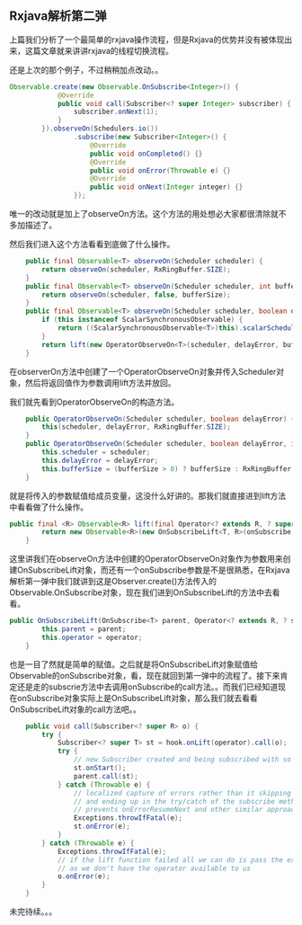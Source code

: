 ## Rxjava解析第二弹

上篇我们分析了一个最简单的rxjava操作流程，但是Rxjava的优势并没有被体现出来，这篇文章就来讲讲rxjava的线程切换流程。  

还是上次的那个例子，不过稍稍加点改动。。  

```java
Observable.create(new Observable.OnSubscribe<Integer>() {
            @Override
            public void call(Subscriber<? super Integer> subscriber) {
                subscriber.onNext(1);
            }
        }).observeOn(Schedulers.io())
                .subscribe(new Subscriber<Integer>() {
                    @Override
                    public void onCompleted() {}
                    @Override
                    public void onError(Throwable e) {}
                    @Override
                    public void onNext(Integer integer) {}
                });
```

唯一的改动就是加上了observeOn方法。这个方法的用处想必大家都很清除就不多加描述了。  

然后我们进入这个方法看看到底做了什么操作。  

```java
	public final Observable<T> observeOn(Scheduler scheduler) {
        return observeOn(scheduler, RxRingBuffer.SIZE);
    }
	public final Observable<T> observeOn(Scheduler scheduler, int bufferSize) {
        return observeOn(scheduler, false, bufferSize);
    }
    public final Observable<T> observeOn(Scheduler scheduler, boolean delayError, int bufferSize) {
        if (this instanceof ScalarSynchronousObservable) {
            return ((ScalarSynchronousObservable<T>)this).scalarScheduleOn(scheduler);
        }
        return lift(new OperatorObserveOn<T>(scheduler, delayError, bufferSize));
    }
```  

在observerOn方法中创建了一个OperatorObserveOn对象并传入Scheduler对象，然后将返回值作为参数调用lift方法并放回。  

我们就先看到OperatorObserveOn的构造方法。  

```java
	public OperatorObserveOn(Scheduler scheduler, boolean delayError) {
        this(scheduler, delayError, RxRingBuffer.SIZE);
    }
    public OperatorObserveOn(Scheduler scheduler, boolean delayError, int bufferSize) {
        this.scheduler = scheduler;
        this.delayError = delayError;
        this.bufferSize = (bufferSize > 0) ? bufferSize : RxRingBuffer.SIZE;
    }
```  

就是将传入的参数赋值给成员变量，这没什么好讲的。那我们就直接进到lift方法中看看做了什么操作。  

```java
public final <R> Observable<R> lift(final Operator<? extends R, ? super T> operator) {
        return new Observable<R>(new OnSubscribeLift<T, R>(onSubscribe, operator));
    }
```  

这里讲我们在observeOn方法中创建的OperatorObserveOn对象作为参数用来创建OnSubscribeLift对象，而还有一个onSubscribe参数是不是很熟悉，在Rxjava解析第一弹中我们就讲到这是Observer.create()方法传入的Observable.OnSubscribe对象，现在我们进到OnSubscribeLift的方法中去看看。  

```java
public OnSubscribeLift(OnSubscribe<T> parent, Operator<? extends R, ? super T> operator) {
        this.parent = parent;
        this.operator = operator;
    }
```

也是一目了然就是简单的赋值。之后就是将OnSubscribeLift对象赋值给Observable的onSubscribe对象，看，现在就回到第一弹中的流程了。接下来肯定还是走的subscrie方法中去调用onSubscribe的call方法。。而我们已经知道现在onSubscribe对象实际上是OnSubscribeLift对象，那么我们就去看看OnSubscribeLift对象的call方法吧。。  

```java
    public void call(Subscriber<? super R> o) {
        try {
            Subscriber<? super T> st = hook.onLift(operator).call(o);
            try {
                // new Subscriber created and being subscribed with so 'onStart' it
                st.onStart();
                parent.call(st);
            } catch (Throwable e) {
                // localized capture of errors rather than it skipping all operators 
                // and ending up in the try/catch of the subscribe method which then
                // prevents onErrorResumeNext and other similar approaches to error handling
                Exceptions.throwIfFatal(e);
                st.onError(e);
            }
        } catch (Throwable e) {
            Exceptions.throwIfFatal(e);
            // if the lift function failed all we can do is pass the error to the final Subscriber
            // as we don't have the operator available to us
            o.onError(e);
        }
    }
```

未完待续。。。